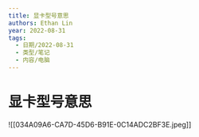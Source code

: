 ```yaml
---
title: 显卡型号意思
authors: Ethan Lin
year: 2022-08-31
tags:
  - 日期/2022-08-31
  - 类型/笔记
  - 内容/电脑
---
```



# 显卡型号意思





![[034A09A6-CA7D-45D6-B91E-0C14ADC2BF3E.jpeg]]